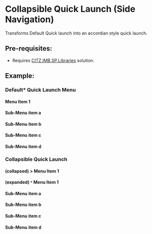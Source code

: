 # Collapsible Quick Launch (Side Navigation)
Transforms Default Quick launch into an accordian style quick launch.

## Pre-requisites:
- Requires [CITZ.IMB.SP.Libraries](../libraries) solution.

## Example:

### Default* Quick Launch Menu

 #### Menu Item 1
   #### Sub-Menu item a
   #### Sub-Menu item b
   #### Sub-Menu item c
   #### Sub-Menu item d
   
### Collapsible Quick Launch

 #### (collapsed) > Menu Item 1
 
 #### (expanded) ˅ Menu Item 1
 ####                 Sub-Menu item a
 ####                 Sub-Menu item b
 ####                 Sub-Menu item c
 ####                 Sub-Menu item d

   
      
